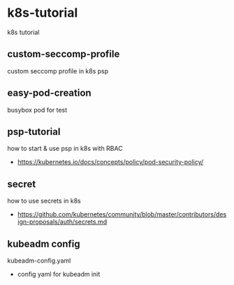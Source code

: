 # k8s-tutorial
k8s tutorial

## custom-seccomp-profile
custom seccomp profile in k8s psp

## easy-pod-creation
busybox pod for test

## psp-tutorial
how to start & use psp in k8s with RBAC
- https://kubernetes.io/docs/concepts/policy/pod-security-policy/

## secret
how to use secrets in k8s
- https://github.com/kubernetes/community/blob/master/contributors/design-proposals/auth/secrets.md

## kubeadm config
kubeadm-config.yaml
- config yaml for kubeadm init 

